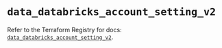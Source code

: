 # `data_databricks_account_setting_v2`

Refer to the Terraform Registry for docs: [`data_databricks_account_setting_v2`](https://registry.terraform.io/providers/databricks/databricks/1.90.0/docs/data-sources/account_setting_v2).
